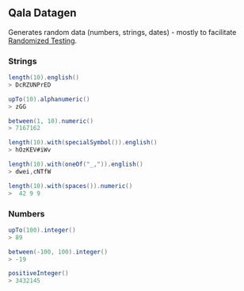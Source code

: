 Qala Datagen
------------
Generates random data (numbers, strings, dates) - mostly to facilitate 
[Randomized Testing](http://qala.io/blog/randomized-testing.html).

### Strings
```java
length(10).english()
> DcRZUNPrED
```
```java
upTo(10).alphanumeric()
> zGG
```
```java
between(1, 10).numeric()
> 7167162
```
```java
length(10).with(specialSymbol()).english()
> hOzKEV#iWv
```
```java
length(10).with(oneOf("_,")).english()
> dwei,cNTfW
```
```java
length(10).with(spaces()).numeric()
>  42 9 9   
```

### Numbers

```java
upTo(100).integer()
> 89
```
```java
between(-100, 100).integer()
> -19
```
```java
positiveInteger()
> 3432145
```
